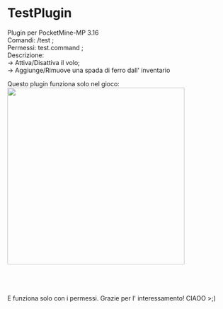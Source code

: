 # TestPlugin <br>
Plugin per PocketMine-MP 3.16 <br>
Comandi: /test ; <br>
Permessi: test.command ; <br>
Descrizione: <br>
<span style="width: 10px;"></span>  -> Attiva/Disattiva il volo; <br>
<span style="width: 10px;"></span>  -> Aggiunge/Rimuove una spada di ferro dall' inventario <br>

Questo plugin funziona solo nel gioco:
<img src="https://github.com/RobeFre20/fileimportanti/blob/main/terminale.PNG" style="width: 400px; height: auto;" />

<div style="padding: 20px;"></div>

E funziona solo con i permessi.
Grazie per l' interessamento! CIAOO >;)
